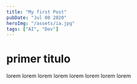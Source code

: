 ```yaml
---
title: "My first Post"
pubDate: "Jul 08 2020"
heroImg: "/assets/ia.jpg"
tags: ["AI", "Dev"]
---
```


# primer titulo

lorem lorem lorem lorem lorem lorem lorem lorem
